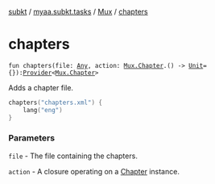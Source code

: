 [subkt](../../index.md) / [myaa.subkt.tasks](../index.md) / [Mux](index.md) / [chapters](./chapters.md)

# chapters

`fun chapters(file: `[`Any`](https://kotlinlang.org/api/latest/jvm/stdlib/kotlin/-any/index.html)`, action: `[`Mux.Chapter`](-chapter/index.md)`.() -> `[`Unit`](https://kotlinlang.org/api/latest/jvm/stdlib/kotlin/-unit/index.html)` = {}): `[`Provider`](https://docs.gradle.org/current/javadoc/org/gradle/api/provider/Provider.html)`<`[`Mux.Chapter`](-chapter/index.md)`>`

Adds a chapter file.

``` kotlin
chapters("chapters.xml") {
    lang("eng")
}
```

### Parameters

`file` - The file containing the chapters.

`action` - A closure operating on a [Chapter](-chapter/index.md) instance.
